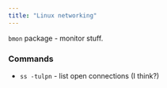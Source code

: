 ```yaml
---
title: "Linux networking"
---
```


`bmon` package - monitor stuff.

### Commands
- `ss -tulpn` - list open connections (I think?)
